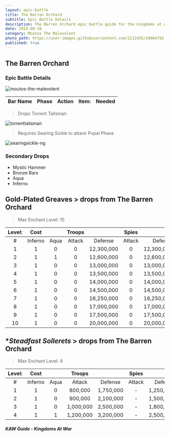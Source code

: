 ```yaml
---
layout: epic-battle
title: The Barren Orchard
subtitle: Epic Battle Details
description: The Barren Orchard epic battle guide for the kingdoms at war game
date: 2019-09-18
category: Moutos The Malevolent
photo_path: https://user-images.githubusercontent.com/2112435/29604792-dddd23c4-87a5-11e7-8843-8c63100b8bce.png
published: true
---
```


## The Barren Orchard
### Epic Battle Details

![moutos-the-malevolent](https://user-images.githubusercontent.com/2112435/29604792-dddd23c4-87a5-11e7-8843-8c63100b8bce.png)

| Bar Name | Phase | Action | Item: | Needed |
| --- | --- | --- | --- | --- |


> Drops Torrent Talisman

![torrenttalisman](https://cloud.githubusercontent.com/assets/2112435/23969834/709d2bec-098d-11e7-9bef-78b45ba84cc4.png)

> Requires Searing Sickle to attack Pupal Phase

![searingsickle-ng](https://cloud.githubusercontent.com/assets/2112435/23969849/7f05d256-098d-11e7-9e6c-3f41011c1a3d.png)

### Secondary Drops

* Mystic Hammer
* Bronze Bars
* Aqua
* Inferno




## **Gold-Plated Greaves** > drops from **The Barren Orchard**

>Max Enchant Level: 10

| Level: | Cost |  | **Troops** |  | **Spies** |  |
| :---: | :---: | :---:  | :---: | :---: | :---:  | ---: |
| # | Inferno | Aqua | Attack | Defense | Attack | Defense |
| 1 | 1 | 0 | 0 | 12,300,000 | 0 | 12,300,000 |
| 2 | 1 | 1 | 0 | 12,600,000 | 0 | 12,600,000 |
| 3 | 1 | 0 | 0 | 13,000,000 | 0 | 13,000,000 |
| 4 | 1 | 0 | 0 | 13,500,000 | 0 | 13,500,000 |
| 5 | 1 | 0 | 0 | 14,000,000 | 0 | 14,000,000 |
| 6 | 1 | 0 | 0 | 14,500,000 | 0 | 14,500,000 |
| 7 | 1 | 0 | 0 | 16,250,000 | 0 | 16,250,000 |
| 8 | 1 | 0 | 0 | 17,000,000 | 0 | 17,000,000 |
| 9 | 1 | 0 | 0 | 17,500,000 | 0 | 17,500,000 |
| 10 | 1 | 0 | 0 | 20,000,000 | 0 | 20,000,000 |


## **Steadfast Sollerets* > drops from **The Barren Orchard**
>Max Enchant Level: 4

| Level: | Cost |  | **Troops** |  | **Spies** |  |
| :---: | :---: | :---: | :---: | :---: | :---:  | ---: |
| # | Inferno | Aqua | Attack | Defense | Attack | Defense |
| 1 | 1 | 0 | 800,000 | 1,750,000 | - | 1,250,000 |
| 2 | 1 | 0 | 900,000 | 2,100,000 | - | 1,500,000 |
| 3 | 1 | 0 | 1,000,000 | 2,500,000 | - | 1,800,000 |
| 4 | 1 | 1 | 1,200,000 | 3,200,000 | - | 2,500,000 |








##### KAW Guide - Kingdoms At War



